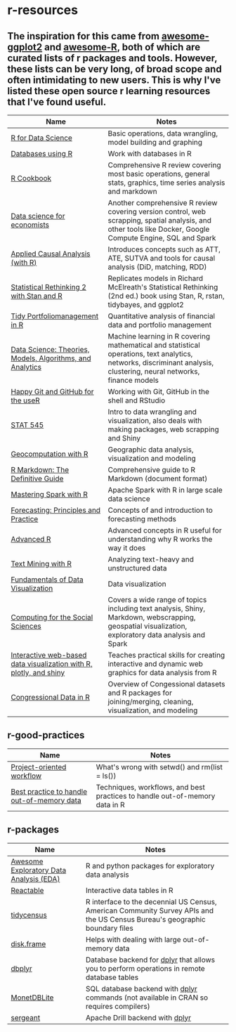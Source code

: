 # r-resources
## The inspiration for this came from [awesome-ggplot2](https://github.com/erikgahner/awesome-ggplot2) and [awesome-R](https://github.com/qinwf/awesome-R), both of which are curated lists of r packages and tools. However, these lists can be very long, of broad scope and often intimidating to new users. This is why I've listed these open source r learning resources that I've found useful.

| Name | Notes | 
| -- | -- | 
| [R for Data Science](https://r4ds.had.co.nz/transform.html) | Basic operations, data wrangling, model building and graphing | 
| [Databases using R](https://db.rstudio.com/) | Work with databases in R |  
| [R Cookbook](https://rc2e.com/) | Comprehensive R review covering most basic operations, general stats, graphics, time series analysis and markdown |  
| [Data science for economists](https://github.com/syedmfuad/lectures) | Another comprehensive R review covering version control, web scrapping, spatial analysis, and other tools like Docker, Google Compute Engine, SQL and Spark |
| [Applied Causal Analysis (with R)](https://bookdown.org/paul/applied-causal-analysis/) | Introduces concepts such as ATT, ATE, SUTVA and tools for causal analysis (DiD, matching, RDD) | 
| [Statistical Rethinking 2 with Stan and R](https://vincentarelbundock.github.io/rethinking2/) | Replicates models in Richard McElreath's Statistical Rethinking (2nd ed.) book using Stan, R, rstan, tidybayes, and ggplot2 | [Finmetrics](http://faculty.baruch.cuny.edu/smanzan/FINMETRICS/_book/index.html) | Quantitative analysis of financial data |
| [Tidy Portfoliomanagement in R](https://bookdown.org/sstoeckl/Tidy_Portfoliomanagement_in_R/) | Quantitative analysis of financial data and portfolio management |
| [Data Science: Theories, Models, Algorithms, and Analytics](https://srdas.github.io/MLBook/) | Machine learning in R covering mathematical and statistical operations, text analytics, networks, discriminant analysis, clustering, neural networks, finance models | 
| [Happy Git and GitHub for the useR](https://happygitwithr.com/) | Working with Git, GitHub in the shell and RStudio |
| [STAT 545](https://stat545.com/) | Intro to data wrangling and visualization, also deals with making packages, web scrapping and Shiny |
| [Geocomputation with R](https://geocompr.robinlovelace.net/) | Geographic data analysis, visualization and modeling | 
| [R Markdown: The Definitive Guide](https://bookdown.org/yihui/rmarkdown/) | Comprehensive guide to R Markdown (document format) | 
| [Mastering Spark with R](https://therinspark.com/) | Apache Spark with R in large scale data science | 
| [Forecasting: Principles and Practice](https://otexts.com/fpp2/) | Concepts of and introduction to forecasting methods |
| [Advanced R](https://adv-r.hadley.nz/) | Advanced concepts in R useful for understanding why R works the way it does |
| [Text Mining with R](https://www.tidytextmining.com/index.html) | Analyzing text-heavy and unstructured data |
| [Fundamentals of Data Visualization](https://serialmentor.com/dataviz/) | Data visualization |
| [Computing for the Social Sciences](https://cfss.uchicago.edu/notes/) | Covers a wide range of topics including text analysis, Shiny, Markdown, webscrapping, geospatial visualization, exploratory data analysis and Spark |
| [Interactive web-based data visualization with R, plotly, and shiny](https://plotly-r.com/index.html) | Teaches practical skills for creating interactive and dynamic web graphics for data analysis from R |
| [Congressional Data in R](http://congressdata.joshuamccrain.com/index.html) | Overview of Congessional datasets and R packages for joining/merging, cleaning, visualization, and modeling |

## r-good-practices

| Name | Notes |
| -- | -- |
| [Project-oriented workflow](https://www.tidyverse.org/blog/2017/12/workflow-vs-script/) | What's wrong with setwd() and rm(list = ls()) |
| [Best practice to handle out-of-memory data](https://community.rstudio.com/t/best-practice-to-handle-out-of-memory-data/734) | Techniques, workflows, and best practices to handle out-of-memory data in R |

## r-packages

 Name | Notes | 
| -- | -- | 
| [Awesome Exploratory Data Analysis (EDA)](https://github.com/xiaodaigh/awesome-eda) | R and python packages for exploratory data analysis | 
| [Reactable](https://glin.github.io/reactable/) | Interactive data tables in R |
| [tidycensus](https://walker-data.com/tidycensus/articles/pums-data.html) | R interface to the decennial US Census, American Community Survey APIs and the US Census Bureau's geographic boundary files |
| [disk.frame](https://github.com/xiaodaigh/disk.frame) | Helps with dealing with large out-of-memory data |
| [dbplyr](https://cran.r-project.org/web/packages/dbplyr/vignettes/dbplyr.html) | Database backend for [dplyr](https://dplyr.tidyverse.org/) that allows you to perform operations in remote database tables |
| [MonetDBLite](https://github.com/MonetDB/MonetDBLite-R) | SQL database backend with [dplyr](https://dplyr.tidyverse.org/) commands (not available in CRAN so requires compilers) |
| [sergeant](https://github.com/hrbrmstr/sergeant) | Apache Drill backend with [dplyr](https://dplyr.tidyverse.org/) |
